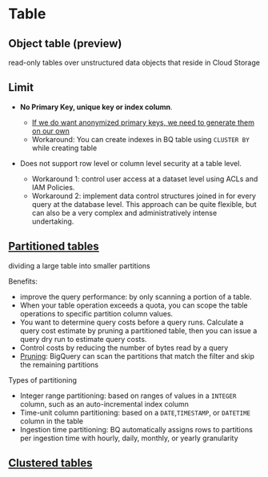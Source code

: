 # Table
## Object table (preview)
read-only tables over unstructured data objects that reside in Cloud Storage

## Limit
- **No Primary Key, unique key or index column**. 
  - [If we do want anonymized primary keys, we need to generate them on our own](https://nl.devoteam.com/expert-view/creating-anonymized-primary-keys-for-google-bigquery/)
  - Workaround: You can create indexes in BQ table using `CLUSTER BY` while creating table

- Does not support row level or column level security at a table level.
  - Workaround 1: control user access at a dataset level using ACLs and IAM Policies.
  - Workaround 2: implement data control structures joined in for every query at the database level. This approach can be quite flexible, but can also be a very complex and administratively intense undertaking.

## [Partitioned tables](https://cloud.google.com/bigquery/docs/partitioned-tables)
dividing a large table into smaller partitions

Benefits:
  - improve the query performance: by only scanning a portion of a table.
  - When your table operation exceeds a quota, you can scope the table operations to specific partition column values.
  - You want to determine query costs before a query runs. Calculate a query cost estimate by pruning a partitioned table, then you can issue a query dry run to estimate query costs.
  - Control costs by reducing the number of bytes read by a query
- [Pruning](https://cloud.google.com/bigquery/docs/querying-partitioned-tables):  BigQuery can scan the partitions that match the filter and skip the remaining partitions

Types of partitioning
  - Integer range partitioning: based on ranges of values in a `INTEGER` column, such as an auto-incremental index column
  - Time-unit column partitioning: based on a `DATE`,`TIMESTAMP`, or `DATETIME` column in the table
  - Ingestion time partitioning: BQ automatically assigns rows to partitions per ingestion time with hourly, daily, monthly, or yearly granularity

## [Clustered tables](https://cloud.google.com/bigquery/docs/clustered-tables)


